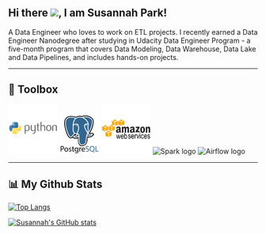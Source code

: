 ## Hi there <img src="https://raw.githubusercontent.com/MartinHeinz/MartinHeinz/master/wave.gif" width="30px">, I am Susannah Park!


A Data Engineer who loves to work on ETL projects. I recently earned a Data Engineer Nanodegree after studying in Udacity Data Engineer Program - a five-month program that covers Data Modeling, Data Warehouse, Data Lake and Data Pipelines, and includes hands-on projects.

---

## 🧰 Toolbox  

<img src="https://github.com/devicons/devicon/blob/master/icons/python/python-original-wordmark.svg" alt="Python logo" width="100" height="100"/> <img src="https://github.com/devicons/devicon/blob/master/icons/postgresql/postgresql-original-wordmark.svg" alt="Postgresql logo" width="80" height="80"/> <img src="https://github.com/devicons/devicon/blob/master/icons/amazonwebservices/amazonwebservices-original-wordmark.svg" alt="AWS logo" width="100" height="100"/> <img src="https://cdn.worldvectorlogo.com/logos/apache-spark-5.svg" alt="Spark logo" width="100" height="100"/> <img src="https://www.sakurasky.com/media/logos/apache-airflow-logo.svg" alt="Airflow logo" width="100" height="100"/>

---

## 📊 My Github Stats

[![Top Langs](https://github-readme-stats.vercel.app/api/top-langs/?username=susannahshp&hide=SAS&theme=cobalt)](https://github.com/anuraghazra/github-readme-stats)

[![Susannah's GitHub stats](https://github-readme-stats.vercel.app/api?username=susannahshp&theme=cobalt)](https://github.com/anuraghazra/github-readme-stats)


<!--
**susannahshp/susannahshp** is a ✨ _special_ ✨ repository because its `README.md` (this file) appears on your GitHub profile.

Here are some ideas to get you started:

- 🔭 I’m currently working on ...
- 🌱 I’m currently learning ...
- 👯 I’m looking to collaborate on ...
- 🤔 I’m looking for help with ...
- 💬 Ask me about ...
- 📫 How to reach me: ...
- 😄 Pronouns: ...
- ⚡ Fun fact: ...
-->

